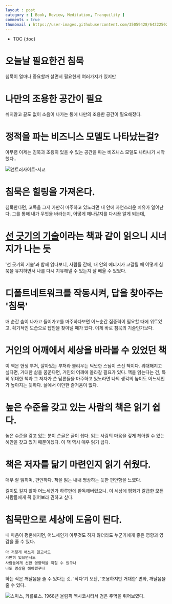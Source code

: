 ```yaml
---
layout : post
category : [ Book, Review, Meditation, Tranquility ]
comments : true
thumbnail : https://user-images.githubusercontent.com/35059428/64222502-e3c91080-cf02-11e9-8f12-7df138276a62.png
---
```


* TOC
{:toc}

# 오늘날 필요한건 침묵

침묵이 얼마나 중요할까
살면서 필요한게 여러가지가 있지만

# 나만의 조용한 공간이 필요

쉬지않고 끝도 없이 소음이 나가는 통에
나만의 조용한 공간이 필요해졌다.

# 정적을 파는 비즈니스 모델도 나타났는걸?

아무렴 이제는 침묵과 조용히 있을 수 있는 공간을 파는
비즈니스 모델도 나타나기 시작했다..

![앤트러사이트-서교](https://pds.joins.com/news/component/htmlphoto_mmdata/201908/27/8efe784a-ea93-4813-bda7-032168c3ea31.jpg "출처 중앙일보")

# 침묵은 힐링을 가져온다.

침묵한다면, 고독을 그저 가만히 마주하고 있노라면
내 안에 자연스러운 치유가 일어난다.
그를 통해 내가 무엇을 바라는지, 어떻게 해나갈지를 다시끔 알게 되는데,

# [선 긋기의 기술](https://wholesome-sj.github.io/2019-08-25-%EB%A7%88%EC%9D%8C%EC%9D%B4-%EB%A7%91%EC%95%84%EC%A0%B8-%EB%B2%84%EB%A0%B8%EB%8B%A4-%EC%84%A0%EA%B8%8B%EA%B8%B0%EC%9D%98-%EA%B8%B0%EC%88%A0)이라는 책과 같이 읽으니 시너지가 나는 듯

'선 긋기의 기술'과 함께 읽다보니,
사람들 간에, 내 안의 에너지가 고갈될 때
어떻게 침묵을 유지하면서
나를 다시 치유해낼 수 있는지 잘 배울 수 있었다.

# 디폴트네트워크를 작동시켜, 답을 찾아주는 '침묵'

매 순간 숨이 나가고 들어가고를 마주하다보면
어느순간 집중력이 필요할 때에
위트있고, 획기적인 모습으로 답안을 찾아낼 때가 있다.
이게 바로 침묵의 기술인가보다.

# 거인의 어깨에서 세상을 바라볼 수 있었던 책

이 책은 현생 부처, 살아있는 부처라 불리우는 틱낫한 스님이 쓰신 책이다.
위대해지고 싶다면, 거대한 삶을 꿈꾼다면, 거인의 어깨에 올라갈 필요가 있다.
책을 읽는다는 건, 특히 위대한 책과 그 저자가 쓴 담론들을 마주하고 있노라면
나의 생각의 높이도 어느세인가 높아지는 듯하다.
삶에서 이만한 즐거움이 없다.

# 높은 수준을 갖고 있는 사람의 책은 읽기 쉽다.
높은 수준을 갖고 있는 분이 쓴글은
글이 쉽다.
읽는 사람의 마음을 깊게 헤아릴 수 있는 혜안을 갖고 있기 때문이겠다.
이 책 역시 매우 읽기 쉽다.

# 책은 저자를 닮기 마련인지 읽기 쉬웠다. 

매우 잘 읽히며, 편안하다.
책을 읽는 내내
명상하는 듯한 편안함을 느꼈다.

길이도 길지 않아 어느세인가 하루만에 완독해버렸으니.
이 세상에 평화가 갈급한 모든 사람들에게
꼭 읽어보라 권하고 싶다.

# 침묵만으로 세상에 도움이 된다.
내 마음이 평온해지면, 어느세인가
아무것도 하지 않더라도 누군가에게
좋은 영향과 영감을 줄 수 있다.

```
아 저렇게 애쓰지 않고서도
가만히 있으면서도
사람들에게 선한 영향력을 끼칠 수 있구나
나도 명상을 해야겠구나
```

하는 작은 깨달음을 줄 수 있다는 것.
'작다'기 보단, '조용하지만 거대한' 변화, 깨달음을 줄 수 있다.

![스미스, 카를로스. 1968년 올림픽 멕시코시티서 검은 주먹을 쥐어보였다.](https://images-i.jpimedia.uk/imagefetch/c_fill,f_auto,q_auto:eco,w_1475/https://inews.co.uk/wp-content/uploads/2018/10/GettyImages-516309908.jpg "미국 내 흑인 인권 운동에 영향을 끼침")

